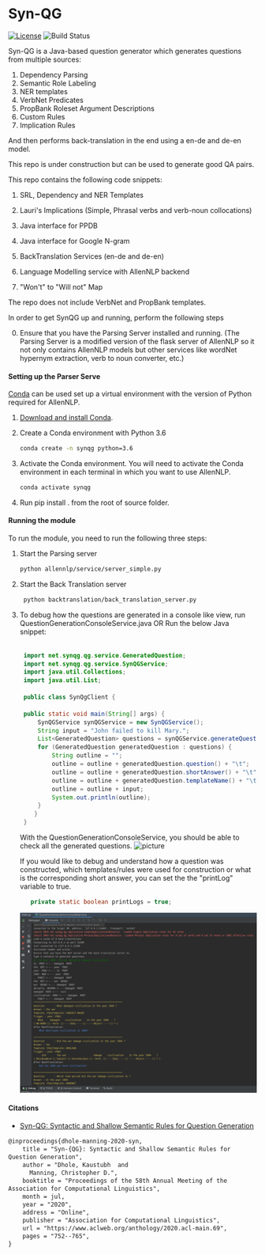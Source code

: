 # Syn-QG

[![License](https://img.shields.io/badge/License-Apache%202.0-blue.svg)](https://opensource.org/licenses/Apache-2.0) ![Build Status](https://img.shields.io/bitbucket/pipelines/kaustubhdhole/syn-qg)


Syn-QG is a Java-based question generator which generates questions from multiple sources:
1. Dependency Parsing
2. Semantic Role Labeling
3. NER templates
4. VerbNet Predicates
5. PropBank Roleset Argument Descriptions 
6. Custom Rules 
7. Implication Rules

And then performs back-translation in the end using a en-de and de-en model.

This repo is under construction but can be used to generate good QA pairs.

This repo contains the following code snippets:

1. SRL, Dependency and NER Templates

2. Lauri's Implications (Simple, Phrasal verbs and verb-noun collocations)

3. Java interface for PPDB

4. Java interface for Google N-gram 

5. BackTranslation Services (en-de and de-en)

6. Language Modelling service with AllenNLP backend

7. "Won't" to "Will not" Map

The repo does not include VerbNet and PropBank templates. 

In order to get SynQG up and running, perform the following steps

0. Ensure that you have the Parsing Server installed and running. 
(The Parsing Server is a modified version of the flask server of AllenNLP so it not only contains AllenNLP models 
but other services like wordNet hypernym extraction, verb to noun converter, etc.) 

#### Setting up the Parser Serve

[Conda](https://conda.io/) can be used set up a virtual environment with the
version of Python required for AllenNLP. 

1.  [Download and install Conda](https://conda.io/docs/download.html).

2.  Create a Conda environment with Python 3.6

    ```bash
    conda create -n synqg python=3.6
    ```

3.  Activate the Conda environment. You will need to activate the Conda environment in each terminal in which you want to use AllenNLP.

    ```bash
    conda activate synqg
    ```
    
4. Run pip install . from the root of source folder.

#### Running the module

To run the module, you need to run the following three steps:

1. Start the Parsing server 
    ```bash
    python allennlp/service/server_simple.py
    ```
   
2. Start the Back Translation server
    ```bash
     python backtranslation/back_translation_server.py 
    ```
    
3. To debug how the questions are generated in a console like view, run QuestionGenerationConsoleService.java
   OR 
   Run the below Java snippet:
   
   ```java
   
    import net.synqg.qg.service.GeneratedQuestion;
    import net.synqg.qg.service.SynQGService;
    import java.util.Collections;
    import java.util.List;

    public class SynQgClient {

    public static void main(String[] args) {
        SynQGService synQGService = new SynQGService();
        String input = "John failed to kill Mary.";
        List<GeneratedQuestion> questions = synQGService.generateQuestionAnswers(Collections.singletonList(input));
        for (GeneratedQuestion generatedQuestion : questions) {
            String outline = "";
            outline = outline + generatedQuestion.question() + "\t";
            outline = outline + generatedQuestion.shortAnswer() + "\t";
            outline = outline + generatedQuestion.templateName() + "\t";
            outline = outline + input;
            System.out.println(outline);
        }
       }
    }
    ``` 
    
   With the QuestionGenerationConsoleService, you should be able to check all the generated questions.
   ![picture](generator/images/synqg_console.png)

    If you would like to debug and understand how a question was constructed, which templates/rules were used for construction or what is the corresponding short answer, you can set the the "printLog" variable to true.
    
     ```java
        private static boolean printLogs = true;
   ```
   
   ![picture](generator/images/synqg_console_debug.png)

#### Citations

* [Syn-QG: Syntactic and Shallow Semantic Rules for Question Generation](https://www.aclweb.org/anthology/2020.acl-main.69.pdf)
```bibtext
@inproceedings{dhole-manning-2020-syn,
    title = "Syn-{QG}: Syntactic and Shallow Semantic Rules for Question Generation",
    author = "Dhole, Kaustubh  and
      Manning, Christopher D.",
    booktitle = "Proceedings of the 58th Annual Meeting of the Association for Computational Linguistics",
    month = jul,
    year = "2020",
    address = "Online",
    publisher = "Association for Computational Linguistics",
    url = "https://www.aclweb.org/anthology/2020.acl-main.69",
    pages = "752--765",
}
```